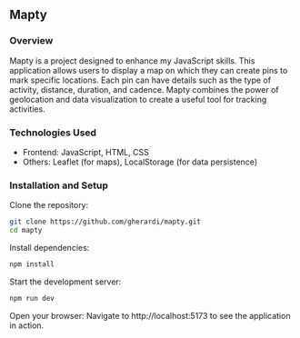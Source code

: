 ## Mapty

### Overview
Mapty is a project designed to enhance my JavaScript skills. This application allows users to display a map on which they can create pins to mark specific locations. Each pin can have details such as the type of activity, distance, duration, and cadence. Mapty combines the power of geolocation and data visualization to create a useful tool for tracking activities.

### Technologies Used
- Frontend: JavaScript, HTML, CSS
- Others: Leaflet (for maps), LocalStorage (for data persistence)

### Installation and Setup

Clone the repository:

```sh
git clone https://github.com/gherardi/mapty.git
cd mapty
```

Install dependencies:

```sh
npm install
```

Start the development server:

```sh
npm run dev
```

Open your browser:
Navigate to http://localhost:5173 to see the application in action.
